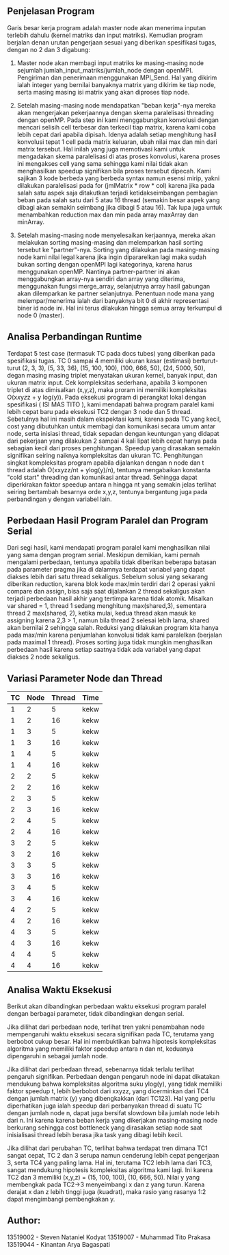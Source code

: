 ## Penjelasan Program

Garis besar kerja program adalah master node akan menerima inputan terlebih dahulu (kernel matriks dan input matriks). Kemudian program berjalan denan urutan pengerjaan sesuai yang diberikan spesifikasi tugas, dengan no 2 dan 3 digabung:

1. Master node akan membagi input matriks ke masing-masing node sejumlah jumlah_input_matriks/jumlah_node dengan openMPI. Pengiriman dan penerimaan menggunakan MPI_Send. Hal yang dikirim ialah integer yang bernilai banyaknya matrix yang dikirim ke tiap node, serta masing masing isi matrix yang akan diproses tiap node.

2. Setelah masing-masing node mendapatkan "beban kerja"-nya mereka akan mengerjakan pekerjaannya dengan skema paralelisasi threading dengan openMP. Pada step ini kami menggabungkan konvolusi dengan mencari selisih cell terbesar dan terkecil tiap matrix, karena kami coba lebih cepat dari apabila dipisah. Idenya adalah setiap menghitung hasil konvolusi tepat 1 cell pada matrix keluaran, ubah nilai max dan min dari matrix tersebut. Hal inilah yang juga memotivasi kami untuk mengadakan skema paralelisasi di atas proses konvolusi, karena proses ini mengakses cell yang sama sehingga kami nilai tidak akan menghasilkan speedup signifikan bila proses tersebut dipecah. Kami sajikan 3 kode berbeda yang berbeda syntax namun esensi mirip, yakni dilakukan paralelisasi pada for (jmlMatrix * row * col) karena jika pada salah satu aspek saja ditakutkan terjadi ketidakseimbangan pembagian beban pada salah satu dari 5 atau 16 thread (semakin besar aspek yang dibagi akan semakin seimbang jika dibagi 5 atau 16). Tak lupa juga untuk menambahkan reduction max dan min pada array maxArray dan minArray.

3. Setelah masing-masing node menyelesaikan kerjaannya, mereka akan melakukan sorting masing-masing dan melemparkan hasil sorting tersebut ke "partner"-nya. Sorting yang dilakukan pada masing-masing node kami nilai legal karena jika ingin dipararelkan lagi maka sudah bukan sorting dengan openMPI lagi kategorinya, karena harus menggunakan openMP. Nantinya partner-partner ini akan menggabungkan array-nya sendiri dan array yang diterima, menggunakan fungsi merge_array, selanjutnya array hasil gabungan akan dilemparkan ke partner selanjutnya. Penentuan node mana yang melempar/menerima ialah dari banyaknya bit 0 di akhir representasi biner id node ini. Hal ini terus dilakukan hingga semua array terkumpul di node 0 (master).

## Analisa Perbandingan Runtime

Terdapat 5 test case (termasuk TC pada docs tubes) yang diberikan pada spesifikasi tugas. TC 0 sampai 4 memiliki ukuran kasar (estimasi) berturut-turut (2, 3, 3), (5, 33, 36), (15, 100, 100), (100, 666, 50), (24, 5000, 50), degan masing masing triplet menyatakan ukuran kernel, banyak input, dan ukuran matrix input. Cek kompleksitas sederhana, apabila 3 komponen triplet di atas dimisalkan (x,y,z), maka proram ini memiliki kompleksitas O(x*x*y*z*z + y log(y)). Pada eksekusi program di perangkat lokal dengan spesifikasi (
    ISI MAS TITO
), kami mendapati bahwa program paralel kami lebih cepat baru pada eksekusi TC2 dengan 3 node dan 5 thread. Sebetulnya hal ini masih dalam ekspektasi kami, karena pada TC yang kecil, cost yang dibutuhkan untuk membagi dan komunikasi secara umum antar node, serta inisiasi thread, tidak sepadan dengan keuntungan yang didapat dari pekerjaan yang dilakukan 2 sampai 4 kali lipat lebih cepat hanya pada sebagian kecil dari proses penghitungan. Speedup yang dirasakan semakin signifikan seiring naiknya kompleksitas dan ukuran TC. Penghitungan singkat kompleksitas program apabila dijalankan dengan n node dan t thread adalah O(xxyzz/nt + ylog(y)/n), tentunya mengabaikan konstanta "cold start" threading dan komunikasi antar thread. Sehingga dapat diperkirakan faktor speedup antara n hingga nt yang semakin jelas terlihat seiring bertambah besarnya orde x,y,z, tentunya bergantung juga pada perbandingan y dengan variabel lain.

## Perbedaan Hasil Program Paralel dan Program Serial

Dari segi hasil, kami mendapati program paralel kami menghasilkan nilai yang sama dengan program serial. Meskipun demikian, kami pernah mengalami perbedaan, tentunya apabila tidak diberikan beberapa batasan pada parameter pragma jika di dalamnya terdapat variabel yang dapat diakses lebih dari satu thread sekaligus. Sebelum solusi yang sekarang diberikan reduction, karena blok kode max/min terdiri dari 2 operasi yakni compare dan assign, bisa saja saat dijalankan 2 thread sekaligus akan terjadi perbedaan hasil akhir yang tertimpa karena tidak atomik. Misalkan var shared = 1, thread 1 sedang menghitung max(shared,3), sementara thread 2 max(shared, 2), ketika mulai, kedua thread akan masuk ke assigning karena 2,3 > 1, namun bila thread 2 selesai lebih lama, shared akan bernilai 2 sehingga salah. Reduksi yang dilakukan program kita hanya pada max/min karena penjumlahan konvolusi tidak kami paralelkan (berjalan pada maximal 1 thread). Proses sorting juga tidak mungkin menghasilkan perbedaan hasil karena setiap saatnya tidak ada variabel yang dapat diakses 2 node sekaligus.

## Variasi Parameter Node dan Thread
| TC | Node | Thread | Time |
|----|------|--------|------|
|  1 |   2  |    5   | kekw |
|  1 |   2  |   16   | kekw |
|  1 |   3  |    5   | kekw |
|  1 |   3  |   16   | kekw |
|  1 |   4  |    5   | kekw |
|  1 |   4  |   16   | kekw |
|  2 |   2  |    5   | kekw |
|  2 |   2  |   16   | kekw |
|  2 |   3  |    5   | kekw |
|  2 |   3  |   16   | kekw |
|  2 |   4  |    5   | kekw |
|  2 |   4  |   16   | kekw |
|  3 |   2  |    5   | kekw |
|  3 |   2  |   16   | kekw |
|  3 |   3  |    5   | kekw |
|  3 |   3  |   16   | kekw |
|  3 |   4  |    5   | kekw |
|  3 |   4  |   16   | kekw |
|  4 |   2  |    5   | kekw |
|  4 |   2  |   16   | kekw |
|  4 |   3  |    5   | kekw |
|  4 |   3  |   16   | kekw |
|  4 |   4  |    5   | kekw |
|  4 |   4  |   16   | kekw |

## Analisa Waktu Eksekusi

Berikut akan dibandingkan perbedaan waktu eksekusi program paralel dengan berbagai parameter, tidak dibandingkan dengan serial.

Jika dilihat dari perbedaan node, terlihat tren yakni penambahan node mempengaruhi waktu eksekusi secara signifikan pada TC, terutama yang berbobot cukup besar. Hal ini membuktikan bahwa hipotesis kompleksitas algoritma yang memiliki faktor speedup antara n dan nt, keduanya dipengaruhi n sebagai jumlah node.

Jika dilihat dari perbedaan thread, sebenarnya tidak terlalu terlihat pengaruh signifikan. Perbedaan dengan pengaruh node ini dapat dikatakan mendukung bahwa kompleksitas algoritma suku ylog(y), yang tidak memiliki faktor speedup t, lebih berbobot dari xxyzz, yang dicerminkan dari TC4 dengan jumlah matrix (y) yang dibengkakkan (dari TC123). Hal yang perlu diperhatikan juga ialah speedup dari perbanyakan thread di suatu TC dengan jumlah node n, dapat juga bersifat slowdown bila jumlah node lebih dari n. Ini karena karena beban kerja yang dikerjakan masing-masing node berkurang sehingga cost bottleneck yang dirasakan setiap node saat inisialisasi thread lebih berasa jika task yang dibagi lebih kecil.

Jika dilihat dari perubahan TC, terlihat bahwa terdapat tren dimana TC1 sangat cepat, TC 2 dan 3 serupa namun cenderung lebih cepat pengerjaan 3, serta TC4 yang paling lama. Hal ini, terutama TC2 lebih lama dari TC3, sangat mendukung hipotesis kompleksitas algoritma kami lagi. Ini karena TC2 dan 3 memiliki (x,y,z) = (15, 100, 100), (10, 666, 50). Nilai y yang membengkak pada TC2->3 menyeimbangi x dan z yang turun. Karena derajat x dan z lebih tinggi juga (kuadrat), maka rasio yang rasanya 1:2 dapat mengimbangi pembengkakan y.

## Author:
13519002 - Steven Nataniel Kodyat
13519007 - Muhammad Tito Prakasa
13519044 - Kinantan Arya Bagaspati